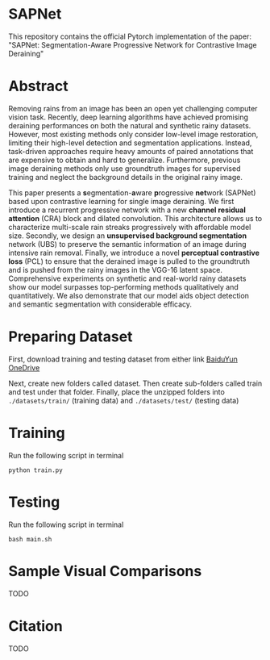# SAPNet

This repository contains the official Pytorch implementation of the paper:
"SAPNet: Segmentation-Aware Progressive Network for Contrastive Image Deraining"

# Abstract
Removing rains from an image has been an open yet challenging computer vision task. Recently, deep learning algorithms have achieved promising deraining performances on both the natural and synthetic rainy datasets. However, most existing methods only consider low-level image restoration, limiting their high-level detection and segmentation applications. Instead, task-driven approaches require heavy amounts of paired annotations that are expensive to obtain and hard to generalize. Furthermore, previous image deraining methods only use groundtruth images for supervised training and neglect the background details in the original rainy image.

This paper presents a **s**egmentation-**a**ware **p**rogressive **net**work (SAPNet) based upon contrastive learning for single image deraining. We first introduce a recurrent progressive network with a new **channel residual attention** (CRA) block and dilated convolution. This architecture allows us to characterize multi-scale rain streaks progressively with affordable model size. Secondly, we design an **unsupervised background segmentation** network (UBS) to preserve the semantic information of an image during intensive rain removal. Finally, we introduce a novel **perceptual contrastive loss** (PCL) to ensure that the derained image is pulled to the groundtruth and is pushed from the rainy images in the VGG-16 latent space. Comprehensive experiments on synthetic and real-world rainy datasets show our model surpasses top-performing methods qualitatively and quantitatively. We also demonstrate that our model aids object detection and semantic segmentation with considerable efficacy. 


# Preparing Dataset
First, download training and testing dataset from either link 
[BaiduYun](https://pan.baidu.com/s/1J0q6Mrno9aMCsaWZUtmbkg#list/path=%2Fsharelink3792638399-290876125944720%2Fdatasets&parentPath=%2Fsharelink3792638399-290876125944720)
[OneDrive](https://onedrive.live.com/?cid=066ce859ab42dfa2&id=66CE859AB42DFA2%2130078&authkey=%21AIYIy8ZKL9kkmd4)

Next, create new folders called dataset. Then create sub-folders called train and test under that folder. Finally, place the unzipped folders into `./datasets/train/` (training data) and `./datasets/test/` (testing data)

# Training
Run the following script in terminal
```
python train.py
```

# Testing
Run the following script in terminal
```
bash main.sh
```

# Sample Visual Comparisons 
TODO

# Citation
TODO
